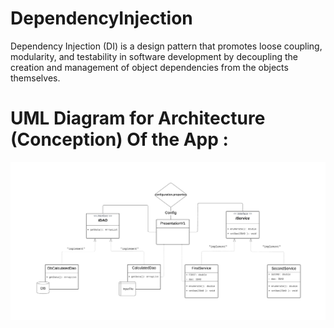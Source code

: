 # DependencyInjection
Dependency Injection (DI) is a design pattern that promotes loose coupling, modularity, and testability in software development by decoupling the creation and management of object dependencies from the objects themselves.

# UML Diagram for Architecture (Conception) Of the App :
![class diagram](https://raw.githubusercontent.com/Wiran-Larbi/DependencyInjection/master/img_out/Dependency%20Injection.png)
